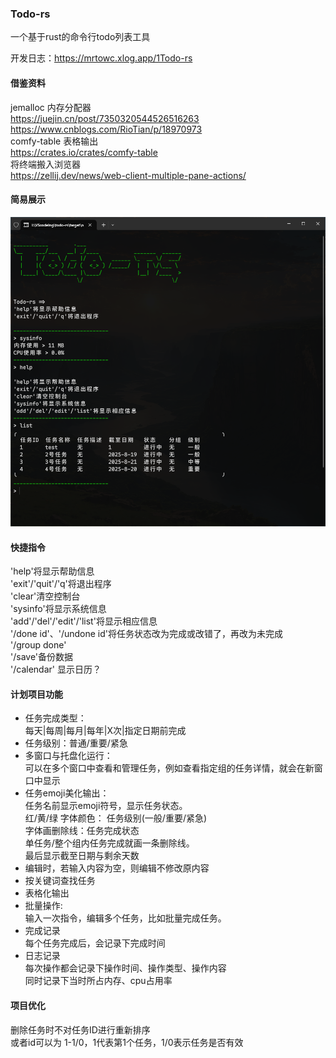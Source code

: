 ### Todo-rs
一个基于rust的命令行todo列表工具

开发日志：https://mrtowc.xlog.app/1Todo-rs

#### 借鉴资料
jemalloc 内存分配器<br>
https://juejin.cn/post/7350320544526516263  <br>
https://www.cnblogs.com/RioTian/p/18970973  <br>
comfy-table 表格输出  <br>
https://crates.io/crates/comfy-table  <br>
将终端搬入浏览器  <br>
https://zellij.dev/news/web-client-multiple-pane-actions/  <br>

#### 简易展示
![alt text](7fcf0e2fd5f2089b5c2d3b6604921387.png)

#### 快捷指令
'help'将显示帮助信息  <br>
'exit'/'quit'/'q'将退出程序  <br>
'clear'清空控制台  <br>
'sysinfo'将显示系统信息  <br>
'add'/'del'/'edit'/'list'将显示相应信息  <br>
'/done id'、'/undone id'将任务状态改为完成或改错了，再改为未完成  <br>
'/group done'  <br>
'/save'备份数据  <br>
'/calendar' 显示日历？  <br>

#### 计划项目功能
- 任务完成类型：<br>
每天|每周|每月|每年|X次|指定日期前完成
- 任务级别：普通/重要/紧急
- 多窗口与托盘化运行：<br>
可以在多个窗口中查看和管理任务，例如查看指定组的任务详情，就会在新窗口中显示
- 任务emoji美化输出：<br>
任务名前显示emoji符号，显示任务状态。<br>
红/黄/绿 字体颜色： 任务级别(一般/重要/紧急)<br>
字体画删除线：任务完成状态<br>
单任务/整个组内任务完成就画一条删除线。<br>
最后显示截至日期与剩余天数
- 编辑时，若输入内容为空，则编辑不修改原内容<br>
- 按关键词查找任务<br>
- 表格化输出<br>
- 批量操作: <br>
    输入一次指令，编辑多个任务，比如批量完成任务。
- 完成记录<br>
    每个任务完成后，会记录下完成时间
- 日志记录<br>
    每次操作都会记录下操作时间、操作类型、操作内容<br>
    同时记录下当时所占内存、cpu占用率<br>

#### 项目优化
删除任务时不对任务ID进行重新排序<br>
或者id可以为 1-1/0，1代表第1个任务，1/0表示任务是否有效